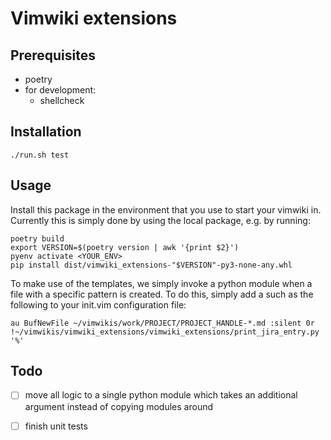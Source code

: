 # Vimwiki extensions

## Prerequisites
* poetry
* for development:
  * shellcheck

## Installation

    ./run.sh test

## Usage
Install this package in the environment that you use to start
your vimwiki in. Currently this is simply done by using the
local package, e.g. by running:

    poetry build
    export VERSION=$(poetry version | awk '{print $2}')
    pyenv activate <YOUR_ENV>
    pip install dist/vimwiki_extensions-"$VERSION"-py3-none-any.whl

To make use of the templates, we simply invoke a python module when a file with
a specific pattern is created. To do this, simply add a such as the following
to your init.vim configuration file:

    au BufNewFile ~/vimwikis/work/PROJECT/PROJECT_HANDLE-*.md :silent 0r !~/vimwikis/vimwiki_extensions/vimwiki_extensions/print_jira_entry.py '%'

## Todo
* [ ] move all logic to a single python module which takes an additional
      argument instead of copying modules around
* [ ] finish unit tests

